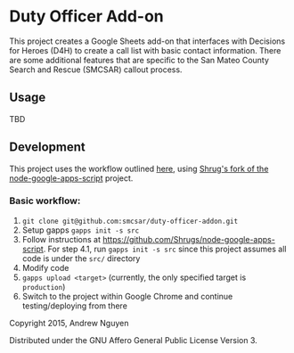 # Duty Officer Add-on #

This project creates a Google Sheets add-on that interfaces with Decisions for
Heroes (D4H) to create a call list with basic contact information.  There are
some additional features that are specific to the San Mateo County Search and
Rescue (SMCSAR) callout process.

## Usage ##

TBD

## Development ##

This project uses the workflow outlined [here](https://github.com/danthareja/node-google-apps-script/pull/15), using [Shrug's fork of the node-google-apps-script](https://github.com/Shrugs/node-google-apps-script) project.

### Basic workflow: ###

1. `git clone git@github.com:smcsar/duty-officer-addon.git`
2. Setup gapps `gapps init -s src`
3. Follow instructions at https://github.com/Shrugs/node-google-apps-script.
   For step 4.1, run `gapps init -s src` since this project assumes all code is
   under the `src/` directory
2. Modify code
3. `gapps upload <target>` (currently, the only specified target is `production`)
4. Switch to the project within Google Chrome and continue testing/deploying from there

Copyright 2015, Andrew Nguyen

Distributed under the GNU Affero General Public License Version 3.
